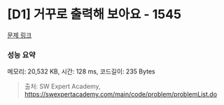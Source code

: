 # [D1] 거꾸로 출력해 보아요 - 1545 

[문제 링크](https://swexpertacademy.com/main/code/problem/problemDetail.do?contestProbId=AV2gbY0qAAQBBAS0) 

### 성능 요약

메모리: 20,532 KB, 시간: 128 ms, 코드길이: 235 Bytes



> 출처: SW Expert Academy, https://swexpertacademy.com/main/code/problem/problemList.do